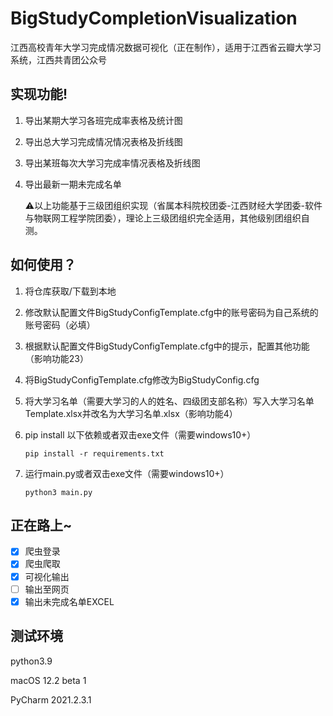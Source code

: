 # BigStudyCompletionVisualization

江西高校青年大学习完成情况数据可视化（正在制作），适用于江西省云瓣大学习系统，江西共青团公众号

## 实现功能!

1. 导出某期大学习各班完成率表格及统计图

2. 导出总大学习完成情况情况表格及折线图

3. 导出某班每次大学习完成率情况表格及折线图

4. 导出最新一期未完成名单

   ⚠️以上功能基于三级团组织实现（省属本科院校团委-江西财经大学团委-软件与物联网工程学院团委），理论上三级团组织完全适用，其他级别团组织自测。

## 如何使用？

1. 将仓库获取/下载到本地

2. 修改默认配置文件BigStudyConfigTemplate.cfg中的账号密码为自己系统的账号密码（必填）

2. 根据默认配置文件BigStudyConfigTemplate.cfg中的提示，配置其他功能（影响功能23）

3. 将BigStudyConfigTemplate.cfg修改为BigStudyConfig.cfg

3. 将大学习名单（需要大学习的人的姓名、四级团支部名称）写入大学习名单Template.xlsx并改名为大学习名单.xlsx（影响功能4）

4. pip install 以下依赖或者双击exe文件（需要windows10+）

   ```shell
   pip install -r requirements.txt
   ```
   
5. 运行main.py或者双击exe文件（需要windows10+）

   ```
   python3 main.py
   ```

## 正在路上~

- [x] 爬虫登录
- [x] 爬虫爬取
- [x] 可视化输出
- [ ] 输出至网页
- [x] 输出未完成名单EXCEL

## 测试环境

python3.9

macOS 12.2 beta 1

PyCharm 2021.2.3.1
